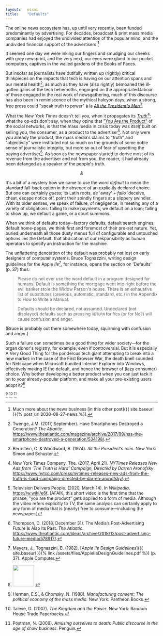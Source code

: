```yaml
---
layout:   essai
title:    "Defaults"
---
```


<section>

The online news ecosystem has, up until very recently, been funded
predominantly by advertising. For decades, broadcast & print mass media
companies had enjoyed the undivided attention of the popular mind, and the
undivided financial support of the advertisers.[^me]

<!-- TK: what happened in between? -->

It seemed one day we were inking our fingers and smudging our cheeks with grey
newsprint, and the very next, our eyes were glued to our pocket computers,
captives in the walled gardens of the Books of Faces. 

But insofar as journalists have dutifully written up (rightly) critical
thinkpieces on the impacts that tech is having on our attention spans and our
mental health[^jmt], as much as they have (also rightly)
bemoaned the ill-gotten gains of the tech behemoths, engorged on the
appropriated labour of those engaged in the real work of newsgathering, much
of this discourse has also been in reminiscence of the mythical halcyon days,
when a strong, free press could "speak truth to power" <!-- TK: [citation
needed] --> à la [*All the President's Men*](#fn:bernstein)[^bernstein].

What the *New York Times* doesn't tell you, when it propagates its
[*Truth*](#fn:nyt)[^nyt]; what the op-eds don't say, when they opine that ["You
Are the
Product"](https://theconversation.com/if-its-free-online-you-are-the-product-95182)
of the social networks, is that the mass media in crisis today was *itself*
built on selling you, the consumer, as a product to the advertiser[^tdp]. Not
only were you already the product, the mass media's claims to "truth" and
"objectivity" were instituted not so much on the grounds of some noble sense of
journalistic integrity, but more so out of fear of upsetting the paying
advertiser[^thompson]. <!-- TK: page ref from talese --> As soon as the
newspaper started to derive most of its revenue from the advertiser and not
from you, the reader, it had already been defanged as a speaker of the people's
truth.

</section>

<center><i>&</i></center>

<section>

It's a bit of a mystery how we came to use the word *default* to mean <span
class="sc">the standard fall-back option in the absence of an explicitly
declared choice</span>. But one can certainly *guess*; its Latin roots, *de*
'away' + *fallo* 'deceive, cheat, escape notice of', point their spindly
fingers at a slippery swindler. With its older senses, we speak of failure, of
negligence, in meeting any of a variety of obligations: failing to make
payments, we default on a loan; failing to show up, we default a game, or a
court summons.

When we think of defaults today--factory defaults, default search engines,
default home-pages, we think first and foremost of their pre-set nature. Yet,
buried underneath all those dusty menus full of configurable and untouched
options lies the Default, that abdication of our responsibility as human
operators to specify an instruction for the machine.

The unflattering denotation of the default was probably not lost on early
designers of computer systems. Bruce Tognazzini, writing design guidelines for
the Apple *IIe*[^meyers], for instance, opens the section on 'Defaults' (p. 37)
thus:

> Please do not ever use the word default in a program designed for humans.
> Default is something the mortgage went into right before the evil banker
> stole the Widow Parson's house. There is an exhaustive list of substitutes
> (previous, automatic, standard, etc.) in the Appendix to How to Write a 
> Manual.
>
> Defaults should be declared, not assumed. Undeclared (not displayed) defaults
> such as pressing `RETURN` for Yes (or for No?) will cause confusion and
> anger.

(Bruce is probably out there somewhere today, squirming with confusion and
anger.)

<!-- TK -->

Such a failure can sometimes be a good thing for wider society—for the organ
donor's registry, for example, even if controversial. But it is especially A
Very Good Thing for the ponderous tech giant attempting to break into a new
market: in the case of the First Browser War, the death knell sounded for
Netscape when Microsoft bundled Internet Explorer into Windows, effectively
making IE the default, and hence the browser of (lazy consumer) choice. Why
bother developing a better product when you can just tack it on to your
already-popular platform, and make all your pre-existing users adopt it?[^ft]

</section>


[^chomsky] [^gtal] [^postman]


[^bernstein]: Bernstein, C. & Woodward, B. (1974). *All the President's men*.
    New York: Simon and Schuster.

[^chomsky]: Herman, E.S., & Chomsky, N. (1988). *Manufacturing consent: The
    political economy of the mass media.* New York: Pantheon Books.

[^nyt]: New York Times Company, The. (2017, April 21). *NYTimes Releases New
    Ads from ‘The Truth is Hard’ Campaign, Directed by Darren Aronofsky*.
    https://www.nytco.com/press/nytimes-releases-new-ads-from-the-truth-is-hard-campaign-directed-by-darren-aronofsky/.

[^gtal]: Talese, G. (2007). *The Kingdom and the Power*. New York:
    Random House Trade Paperbacks.

[^thompson]: Thompson, D. (2018, December 31). The Media’s Post-Advertising
    Future Is Also Its Past. *The Atlantic*.
    https://www.theatlantic.com/ideas/archive/2018/12/post-advertising-future-media/578917/.

[^jmt]: Twenge, J.M. (2017, September). Have Smartphones Destroyed a
    Generation? *The Atlantic*.
    https://www.theatlantic.com/magazine/archive/2017/09/has-the-smartphone-destroyed-a-generation/534198/.

[^postman]: Postman, N. (2006). *Amusing ourselves to death:
    Public discourse in the age of show business*. Penguin.

[^tdp]: Television Delivers People. (2020, March 14). In *Wikipedia*.
    https://w.wiki/e6f. [AFAIK, this short video is the
    first time that the phrase, "you are the product" gets applied to a form of
    media. Although the video refers explicitly to TV, the same analysis
    can certainly apply to any form of media that is (nearly) free to
    consume—including the newspaper.]

[^me]: Much more about the news business [in this other post]({{ site.baseurl }}{% post_url 2020-09-27-news %}).

[^meyers]: Meyers, J., Tognazzini, B. (1982).
    [*Apple IIe Design Guidelines*]({{ site.baseurl }}{% link /assets/files/AppleIIeDesignGuidelines.pdf %})
    (p. 37). Apple Computer.

[^ft]: <img style="height: 5em;" src="{{ site.baseurl }}/assets/images/flex_tape.gif">